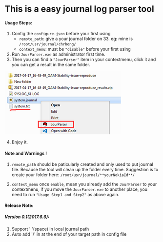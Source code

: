 # This is a easy journal log parser tool
#### Usage Steps:
1. Config the `configure.json` before your first using
    * `remote_path`: give a your journal folder on 33. eg: mine is `/root/usr/journal/chrhong/`
    * `context_menu`: must be `"disable"` before your first using 
2. Run `JourParser.exe` as administrator first time.
3. Then you can find a `"JourParser"` item in your contextmenu, click it and you can get a result in the same folder.

![](demo.png)

4. Enjoy it.

#### **Note and Warnings !**
1. `remote_path` should be paticularly created and only used to put journal file. Because the tool will clean up the folder every time.
Suggestion is to create your folder here: `/root/usr/journal/**yourNokiaId**/`

2. `context_menu` once `enable`, mean you already add the `JourParser` to your contextmenu, if you move the `JourParser.exe` to another place, you need to run `"Usage Step1 and Step2"` as above again.

#### Release Note:
##### Version 0.1(2017.6.6):
1. Support ' '(space) in local journal path
2. Auto add '/' in at the end of your target path in config file